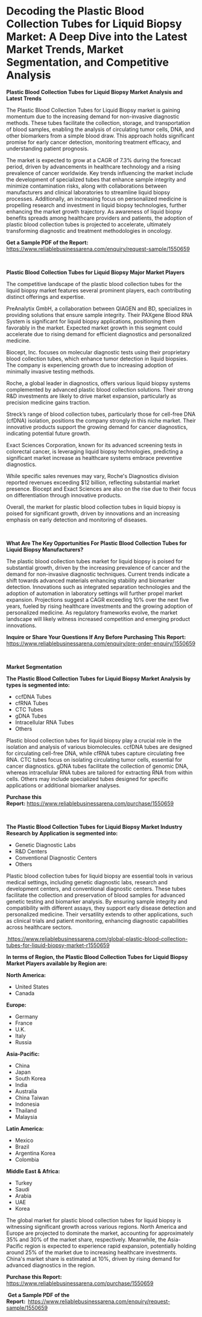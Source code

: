 <p><h1>Decoding the Plastic Blood Collection Tubes for Liquid Biopsy Market: A Deep Dive into the Latest Market Trends, Market Segmentation, and Competitive Analysis</h1></p><p><strong>Plastic Blood Collection Tubes for Liquid Biopsy Market Analysis and Latest Trends</strong></p>
<p><p>The Plastic Blood Collection Tubes for Liquid Biopsy market is gaining momentum due to the increasing demand for non-invasive diagnostic methods. These tubes facilitate the collection, storage, and transportation of blood samples, enabling the analysis of circulating tumor cells, DNA, and other biomarkers from a simple blood draw. This approach holds significant promise for early cancer detection, monitoring treatment efficacy, and understanding patient prognosis.</p><p>The market is expected to grow at a CAGR of 7.3% during the forecast period, driven by advancements in healthcare technology and a rising prevalence of cancer worldwide. Key trends influencing the market include the development of specialized tubes that enhance sample integrity and minimize contamination risks, along with collaborations between manufacturers and clinical laboratories to streamline liquid biopsy processes. Additionally, an increasing focus on personalized medicine is propelling research and investment in liquid biopsy technologies, further enhancing the market growth trajectory. As awareness of liquid biopsy benefits spreads among healthcare providers and patients, the adoption of plastic blood collection tubes is projected to accelerate, ultimately transforming diagnostic and treatment methodologies in oncology.</p></p>
<p><strong>Get a Sample PDF of the Report:&nbsp;</strong> <a href="https://www.reliablebusinessarena.com/enquiry/request-sample/1550659?utm_campaign=3586&utm_medium=2&utm_source=Github&utm_content=ia&utm_term=14042025&utm_id=plastic-blood-collection-tubes-for-liquid-biopsy">https://www.reliablebusinessarena.com/enquiry/request-sample/1550659</a></p>
<p>&nbsp;</p>
<p><strong>Plastic Blood Collection Tubes for Liquid Biopsy Major Market Players</strong></p>
<p><p>The competitive landscape of the plastic blood collection tubes for the liquid biopsy market features several prominent players, each contributing distinct offerings and expertise.</p><p>PreAnalytix GmbH, a collaboration between QIAGEN and BD, specializes in providing solutions that ensure sample integrity. Their PAXgene Blood RNA System is significant for liquid biopsy applications, positioning them favorably in the market. Expected market growth in this segment could accelerate due to rising demand for efficient diagnostics and personalized medicine.</p><p>Biocept, Inc. focuses on molecular diagnostic tests using their proprietary blood collection tubes, which enhance tumor detection in liquid biopsies. The company is experiencing growth due to increasing adoption of minimally invasive testing methods.</p><p>Roche, a global leader in diagnostics, offers various liquid biopsy systems complemented by advanced plastic blood collection solutions. Their strong R&D investments are likely to drive market expansion, particularly as precision medicine gains traction.</p><p>Streck’s range of blood collection tubes, particularly those for cell-free DNA (cfDNA) isolation, positions the company strongly in this niche market. Their innovative products support the growing demand for cancer diagnostics, indicating potential future growth.</p><p>Exact Sciences Corporation, known for its advanced screening tests in colorectal cancer, is leveraging liquid biopsy technologies, predicting a significant market increase as healthcare systems embrace preventive diagnostics.</p><p>While specific sales revenues may vary, Roche's Diagnostics division reported revenues exceeding $12 billion, reflecting substantial market presence. Biocept and Exact Sciences are also on the rise due to their focus on differentiation through innovative products.</p><p>Overall, the market for plastic blood collection tubes in liquid biopsy is poised for significant growth, driven by innovations and an increasing emphasis on early detection and monitoring of diseases.</p></p>
<p>&nbsp;</p>
<p><strong>What Are The Key Opportunities For Plastic Blood Collection Tubes for Liquid Biopsy Manufacturers?</strong></p>
<p><p>The plastic blood collection tubes market for liquid biopsy is poised for substantial growth, driven by the increasing prevalence of cancer and the demand for non-invasive diagnostic techniques. Current trends indicate a shift towards advanced materials enhancing stability and biomarker detection. Innovations such as integrated separation technologies and the adoption of automation in laboratory settings will further propel market expansion. Projections suggest a CAGR exceeding 10% over the next five years, fueled by rising healthcare investments and the growing adoption of personalized medicine. As regulatory frameworks evolve, the market landscape will likely witness increased competition and emerging product innovations.</p></p>
<p><strong>Inquire or Share Your Questions If Any Before Purchasing This Report:</strong> <a href="https://www.reliablebusinessarena.com/enquiry/pre-order-enquiry/1550659?utm_campaign=3586&utm_medium=2&utm_source=Github&utm_content=ia&utm_term=14042025&utm_id=plastic-blood-collection-tubes-for-liquid-biopsy">https://www.reliablebusinessarena.com/enquiry/pre-order-enquiry/1550659</a></p>
<p>&nbsp;</p>
<p><strong>Market Segmentation</strong></p>
<p><strong>The Plastic Blood Collection Tubes for Liquid Biopsy Market Analysis by types is segmented into:</strong></p>
<p><ul><li>ccfDNA Tubes</li><li>cfRNA Tubes</li><li>CTC Tubes</li><li>gDNA Tubes</li><li>Intracellular RNA Tubes</li><li>Others</li></ul></p>
<p><p>Plastic blood collection tubes for liquid biopsy play a crucial role in the isolation and analysis of various biomolecules. ccfDNA tubes are designed for circulating cell-free DNA, while cfRNA tubes capture circulating free RNA. CTC tubes focus on isolating circulating tumor cells, essential for cancer diagnostics. gDNA tubes facilitate the collection of genomic DNA, whereas intracellular RNA tubes are tailored for extracting RNA from within cells. Others may include specialized tubes designed for specific applications or additional biomarker analyses.</p></p>
<p><strong>Purchase this Report:&nbsp;</strong><a href="https://www.reliablebusinessarena.com/purchase/1550659?utm_campaign=3586&utm_medium=2&utm_source=Github&utm_content=ia&utm_term=14042025&utm_id=plastic-blood-collection-tubes-for-liquid-biopsy">https://www.reliablebusinessarena.com/purchase/1550659</a></p>
<p>&nbsp;</p>
<p><strong>The Plastic Blood Collection Tubes for Liquid Biopsy Market Industry Research by Application is segmented into:</strong></p>
<p><ul><li>Genetic Diagnostic Labs</li><li>R&D Centers</li><li>Conventional Diagnostic Centers</li><li>Others</li></ul></p>
<p><p>Plastic blood collection tubes for liquid biopsy are essential tools in various medical settings, including genetic diagnostic labs, research and development centers, and conventional diagnostic centers. These tubes facilitate the collection and preservation of blood samples for advanced genetic testing and biomarker analysis. By ensuring sample integrity and compatibility with different assays, they support early disease detection and personalized medicine. Their versatility extends to other applications, such as clinical trials and patient monitoring, enhancing diagnostic capabilities across healthcare sectors.</p></p>
<p><a href="https://www.reliablebusinessarena.com/global-plastic-blood-collection-tubes-for-liquid-biopsy-market-r1550659?utm_campaign=3586&utm_medium=2&utm_source=Github&utm_content=ia&utm_term=14042025&utm_id=plastic-blood-collection-tubes-for-liquid-biopsy">&nbsp;https://www.reliablebusinessarena.com/global-plastic-blood-collection-tubes-for-liquid-biopsy-market-r1550659</a></p>
<p><strong>In terms of Region, the Plastic Blood Collection Tubes for Liquid Biopsy Market Players available by Region are:</strong></p>
<p>
    <p> <strong> North America: </strong>
        <ul>
            <li>United States</li>
            <li>Canada</li>
        </ul>
        </p> 
    <p> <strong> Europe: </strong>
        <ul>
            <li>Germany</li>
            <li>France</li>
            <li>U.K.</li>
            <li>Italy</li>
            <li>Russia</li>
        </ul>
        </p> 
    <p> <strong> Asia-Pacific: </strong>
        <ul>
            <li>China</li>
            <li>Japan</li>
            <li>South Korea</li>
            <li>India</li>
            <li>Australia</li>
            <li>China Taiwan</li>
            <li>Indonesia</li>
            <li>Thailand</li>
            <li>Malaysia</li>
        </ul>
        </p> 
    <p> <strong> Latin America: </strong>
        <ul>
            <li>Mexico</li>
            <li>Brazil</li>
            <li>Argentina Korea</li>
            <li>Colombia</li>
        </ul>
        </p> 
    <p> <strong> Middle East & Africa: </strong>
        <ul>
            <li>Turkey</li>
            <li>Saudi</li>
            <li>Arabia</li>
            <li>UAE</li>
            <li>Korea</li>
        </ul>
    </p>
    </p>
<p><p>The global market for plastic blood collection tubes for liquid biopsy is witnessing significant growth across various regions. North America and Europe are projected to dominate the market, accounting for approximately 35% and 30% of the market share, respectively. Meanwhile, the Asia-Pacific region is expected to experience rapid expansion, potentially holding around 25% of the market due to increasing healthcare investments. China's market share is estimated at 10%, driven by rising demand for advanced diagnostics in the region.</p></p>
<p><strong>Purchase this Report: </strong><a href="https://www.reliablebusinessarena.com/purchase/1550659?utm_campaign=3586&utm_medium=2&utm_source=Github&utm_content=ia&utm_term=14042025&utm_id=plastic-blood-collection-tubes-for-liquid-biopsy">https://www.reliablebusinessarena.com/purchase/1550659</a></p>
<p>&nbsp;<strong>Get a Sample PDF of the Report:&nbsp;&nbsp;</strong><a href="https://www.reliablebusinessarena.com/enquiry/request-sample/1550659?utm_campaign=3586&utm_medium=2&utm_source=Github&utm_content=ia&utm_term=14042025&utm_id=plastic-blood-collection-tubes-for-liquid-biopsy">https://www.reliablebusinessarena.com/enquiry/request-sample/1550659</a></p>
<p><strong></strong></p>
<p><p></p><p></p><p></p></p>